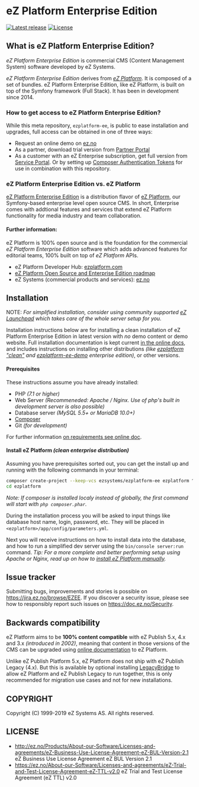 # eZ Platform Enterprise Edition

[![Latest release](https://img.shields.io/github/release/ezsystems/ezplatform-ee.svg?style=flat-square)](https://github.com/ezsystems/ezplatform-ee/releases)
[![License](https://img.shields.io/packagist/l/ezsystems/ezplatform-ee.svg?style=flat-square)](LICENSE)

## What is eZ Platform Enterprise Edition?
*eZ Platform Enterprise Edition* is commercial CMS (Content Management System) software developed by eZ Systems.

*eZ Platform Enterprise Edition* derives from *[eZ Platform](https://github.com/ezsystems/ezplatform)*. It is composed of a set of bundles. eZ Platform Enterprise Edition, like eZ Platform, is built on top of the Symfony framework (Full Stack). It has been in development since 2014.

### How to get access to eZ Platform Enterprise Edition?

While this meta repository, `ezplatform-ee`, is public to ease installation and upgrades, full access can be obtained in one of three ways:
- Request an online demo on [ez.no](https://ez.no/Products/eZ-Platform-Enterprise-Edition)
- As a partner, download trial version from [Partner Portal](http://ez.no/Partner-Portal)
- As a customer with an eZ Enterprise subscription, get full version from [Service Portal](https://support.ez.no/Downloads).
  Or by setting up [Composer Authentication Tokens](https://doc.ez.no/display/DEVELOPER/Using+Composer) for use in combination with this repository.

### eZ Platform Enterprise Edition vs. eZ Platform
[eZ Platform Enterprise Edition](https://ez.no/Products/eZ-Platform-Enterprise-Edition) is a distribution flavor of [eZ Platform](http://ezplatform.com/), our Symfony-based enterprise level open source CMS.
In short, Enterprise comes with addtional features and services that extend eZ Platform functionality for media industry and team collaboration.


#### Further information:
eZ Platform is 100% open source and is the foundation for the commercial *eZ Platform Enterprise Edition* software which adds advanced features for editorial teams, 100% built on top of *eZ Platform* APIs.

- eZ Platform Developer Hub: [ezplatform.com](https://ezplatform.com/)
- [eZ Platform Open Source and Enterprise Edition roadmap](http://doc.ez.no/roadmap)
- eZ Systems (commercial products and services): [ez.no](https://ez.no/)

## Installation

NOTE: *For simplified installation, consider using community supported [eZ Launchpad](https://ezsystems.github.io/launchpad/) which takes care of the whole server setup for you.*

Installation instructions below are for installing a clean installation of eZ Platform Enterprise Edition in latest version with _no_ demo content or demo website.
Full installation documentation is kept current [in the online docs](https://doc.ezplatform.com/en/latest/getting_started/install_using_composer/), and includes
instructions on installing other distributions _(like [ezplatform "clean"](https://github.com/ezsystems/ezplatform) and [ezplatform-ee-demo](https://github.com/ezsystems/ezplatform-ee-demo) enterprise edition)_, or other versions.

#### Prerequisites

These instructions assume you have already installed:
- PHP _(7.1 or higher)_
- Web Server _(Recommeneded: Apache / Nginx. Use of php's built in development server is also possible)_
- Database server _(MySQL 5.5+ or MariaDB 10.0+)_
- [Composer](https://doc.ezplatform.com/en/latest/getting_started/about_composer/)
- Git _(for development)_

For further information [on requirements see online doc](https://doc.ezplatform.com/en/latest/getting_started/requirements_and_system_configuration/).


#### Install eZ Platform _(clean enterprise distribution)_

Assuming you have prerequisites sorted out, you can get the install up and running with the following commands in your terminal:

``` bash
composer create-project --keep-vcs ezsystems/ezplatform-ee ezplatform ^2
cd ezplatform
```

_Note: If  composer is installed localy instead of globally, the first command will start with `php composer.phar`._

During the installation process you will be asked to input things like database host name, login, password, etc.
They will be placed in `<ezplatform>/app/config/parameters.yml`.

Next you will receive instructions on how to install data into the database, and how to run a simplified dev server using the `bin/console server:run` command.
_Tip: For a more complete and better performing setup using Apache or Nginx, read up on how to [install eZ Platform manually](https://doc.ezplatform.com/en/latest/getting_started/install_manually/)._

## Issue tracker
Submitting bugs, improvements and stories is possible on https://jira.ez.no/browse/EZEE.
If you discover a security issue, please see how to responsibly report such issues on https://doc.ez.no/Security.

## Backwards compatibility
eZ Platform aims to be **100% content compatible** with eZ Publish 5.x, 4.x and 3.x *(introduced in 2002)*, meaning that content in those versions of the CMS can be upgraded using
[online documentation](http://doc.ez.no/eZ-Publish/Upgrading) to eZ Platform.

Unlike eZ Publish Platform 5.x, eZ Platform does not ship with eZ Publish Legacy (4.x). But this is available by optional installing [LegacyBridge](https://github.com/ezsystems/LegacyBridge/releases/) to allow eZ Platform and eZ Publish Legacy to run together, this is only recommended for migration use cases and not for new installations.

## COPYRIGHT
Copyright (C) 1999-2019 eZ Systems AS. All rights reserved.

## LICENSE
- http://ez.no/Products/About-our-Software/Licenses-and-agreements/eZ-Business-Use-License-Agreement-eZ-BUL-Version-2.1 eZ Business Use License Agreement eZ BUL Version 2.1
- https://ez.no/About-our-Software/Licenses-and-agreements/eZ-Trial-and-Test-License-Agreement-eZ-TTL-v2.0 eZ Trial and Test License Agreement (eZ TTL) v2.0
